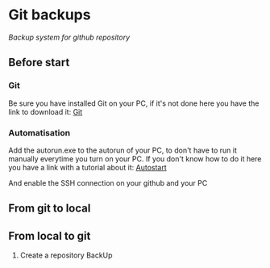 # Git backups

*Backup system for github repository*

## Before start

### Git
Be sure you have installed Git on your PC, if it's not done here you have the link to download it: [Git](https://git-scm.com/downloads)

### Automatisation
Add the autorun.exe to the autorun of your PC, to don't have to run it manually everytime you turn on your PC. If you don't know how to do it here you have a link with a tutorial about it: [Autostart](https://www.dell.com/support/kbdoc/de-ch/000124550/how-to-add-app-to-startup-in-windows-10#:~:text=Add%20apps%20to%20startup%20in%20Windows%2010.&text=Open%20Run%20command%20box%20by,key%20to%20open%20Startup%20folder.&text=Copy%20and%20paste%20the%20app,will%20be%20added%20to%20startup.)

And enable the SSH connection on your github and your PC

## From git to local

## From local to git

1. Create a repository BackUp
